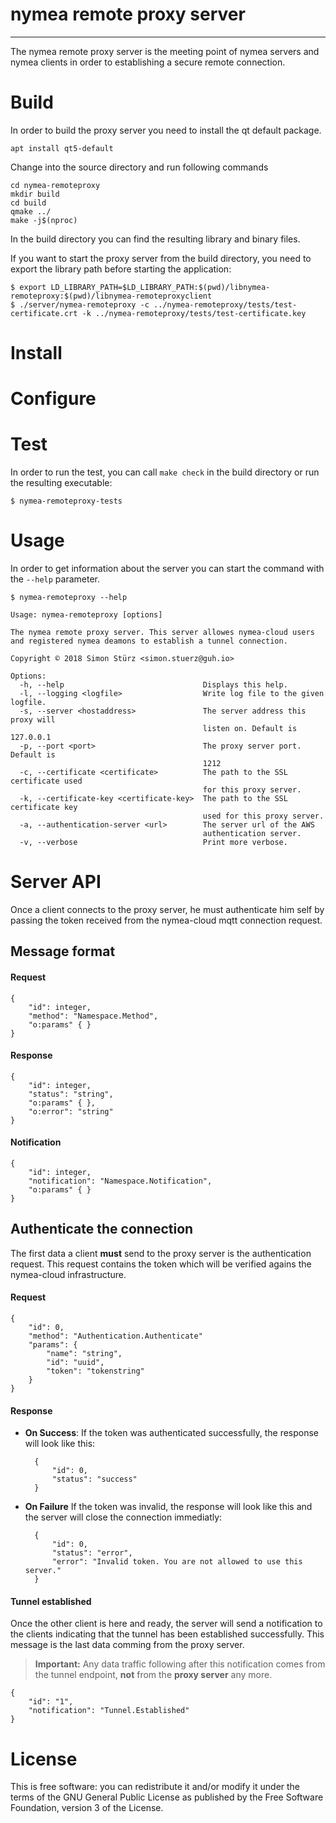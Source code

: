 # nymea remote proxy server
----------------------------------------------

The nymea remote proxy server is the meeting point of nymea servers and nymea clients in order to establishing a secure remote connection.

# Build

In order to build the proxy server you need to install the qt default package.

    apt install qt5-default

Change into the source directory and run following commands

    cd nymea-remoteproxy
    mkdir build
    cd build
    qmake ../
    make -j$(nproc)

In the build directory you can find the resulting library and binary files.

If you want to start the proxy server from the build directory, you need to export the library path before starting the application:


    $ export LD_LIBRARY_PATH=$LD_LIBRARY_PATH:$(pwd)/libnymea-remoteproxy:$(pwd)/libnymea-remoteproxyclient
    $ ./server/nymea-remoteproxy -c ../nymea-remoteproxy/tests/test-certificate.crt -k ../nymea-remoteproxy/tests/test-certificate.key


# Install



# Configure



# Test

In order to run the test, you can call `make check` in the build directory or run the resulting executable:

    $ nymea-remoteproxy-tests

# Usage

In order to get information about the server you can start the command with the `--help` parameter.

    $ nymea-remoteproxy --help
    
    Usage: nymea-remoteproxy [options]
    
    The nymea remote proxy server. This server allowes nymea-cloud users and registered nymea deamons to establish a tunnel connection.
    
    Copyright © 2018 Simon Stürz <simon.stuerz@guh.io>
    
    Options:
      -h, --help                               Displays this help.
      -l, --logging <logfile>                  Write log file to the given logfile.
      -s, --server <hostaddress>               The server address this proxy will
                                               listen on. Default is 127.0.0.1
      -p, --port <port>                        The proxy server port. Default is
                                               1212
      -c, --certificate <certificate>          The path to the SSL certificate used
                                               for this proxy server.
      -k, --certificate-key <certificate-key>  The path to the SSL certificate key
                                               used for this proxy server.
      -a, --authentication-server <url>        The server url of the AWS
                                               authentication server.
      -v, --verbose                            Print more verbose.
    
    
# Server API

Once a client connects to the proxy server, he must authenticate him self by passing the token received from the nymea-cloud mqtt connection request.

## Message format

#### Request

    {
        "id": integer,
        "method": "Namespace.Method",
        "o:params" { }
    }

#### Response

    {
        "id": integer,
        "status": "string",
        "o:params" { },
        "o:error": "string"
    }

#### Notification

    {
        "id": integer,
        "notification": "Namespace.Notification",
        "o:params" { }
    }


## Authenticate the connection

The first data a client **must** send to the proxy server is the authentication request. This request contains the token which will be verified agains the nymea-cloud infrastructure.

#### Request

    {
        "id": 0,
        "method": "Authentication.Authenticate"
        "params": {
            "name": "string",
            "id": "uuid",
            "token": "tokenstring"
        }
    }

#### Response

* **On Success**: If the token was authenticated successfully, the response will look like this:

        {
            "id": 0,
            "status": "success"
        }

* **On Failure** If the token was invalid, the response will look like this and the server will close the connection immediatly:

        {
            "id": 0,
            "status": "error",
            "error": "Invalid token. You are not allowed to use this server."
        }

#### Tunnel established

Once the other client is here and ready, the server will send a notification to the clients indicating that the tunnel has been established successfully. This message is the last data comming from the proxy server.

> **Important:** Any data traffic following after this notification comes from the tunnel endpoint, __not__ from the __proxy server__ any more.

    {
        "id": "1",
        "notification": "Tunnel.Established"
    }


# License

This is free software: you can redistribute it and/or modify it under the terms of the GNU General Public License as published by the Free Software Foundation, version 3 of the License.
